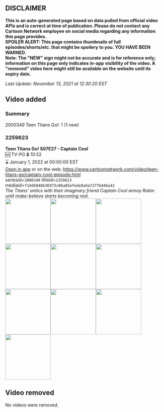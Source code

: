 ## DISCLAIMER
**This is an auto-generated page based on data pulled from official video APIs and is correct at time of publication. Please do not contact any Cartoon Network employee on social media regarding any information this page provides.**  
**SPOILER ALERT: This page contains thumbnails of full episodes/shorts/etc. that might be spoilery to you. YOU HAVE BEEN WARNED.**  
**Note: The "NEW" sign might not be accurate and is for reference only; information on this page only indicates in-app visibility of the video. A "removed" video here might still be available on the website until its expiry date.**  

_Last Update: November 13, 2021 at 12:30:20 EST_
## Video added
### Summary
2000349 Teen Titans Go!: 1 (1 new)  
### 2259623
**Teen Titans Go! S07E27 - Captain Cool**  
🆕 TV-PG 🔒 10:52  
⌛ January 1, 2022 at 00:00:00 EST  
[Open in app](https://cnvideo.sercomkc.org/redirector.html?type=cnapp&seriesid=2000349&titleid=2259623&mediaid=f14d5848b36973c06a85efede8a6a7277b44ba42) or on the web: https://www.cartoonnetwork.com/video/teen-titans-go/captain-cool-episode.html  
seriesid=`2000349` titleid=`2259623` mediaid=`f14d5848b36973c06a85efede8a6a7277b44ba42`  
_The Titans' antics with their imaginary friend Captain Cool annoy Robin until make-believe starts becoming real._  
<a href="https://s3.amazonaws.com/cartoonorchestrator/2259623_001_1280x720.jpg"><img src="https://s3.amazonaws.com/cartoonorchestrator/2259623_001_640x360.jpg" height="144px" /></a><a href="https://s3.amazonaws.com/cartoonorchestrator/2259623_002_1280x720.jpg"><img src="https://s3.amazonaws.com/cartoonorchestrator/2259623_002_640x360.jpg" height="144px" /></a><a href="https://s3.amazonaws.com/cartoonorchestrator/2259623_003_1280x720.jpg"><img src="https://s3.amazonaws.com/cartoonorchestrator/2259623_003_640x360.jpg" height="144px" /></a><a href="https://s3.amazonaws.com/cartoonorchestrator/2259623_004_1280x720.jpg"><img src="https://s3.amazonaws.com/cartoonorchestrator/2259623_004_640x360.jpg" height="144px" /></a><a href="https://s3.amazonaws.com/cartoonorchestrator/2259623_005_1280x720.jpg"><img src="https://s3.amazonaws.com/cartoonorchestrator/2259623_005_640x360.jpg" height="144px" /></a><a href="https://s3.amazonaws.com/cartoonorchestrator/2259623_006_1280x720.jpg"><img src="https://s3.amazonaws.com/cartoonorchestrator/2259623_006_640x360.jpg" height="144px" /></a><a href="https://s3.amazonaws.com/cartoonorchestrator/2259623_007_1280x720.jpg"><img src="https://s3.amazonaws.com/cartoonorchestrator/2259623_007_640x360.jpg" height="144px" /></a><a href="https://s3.amazonaws.com/cartoonorchestrator/2259623_008_1280x720.jpg"><img src="https://s3.amazonaws.com/cartoonorchestrator/2259623_008_640x360.jpg" height="144px" /></a><a href="https://s3.amazonaws.com/cartoonorchestrator/2259623_009_1280x720.jpg"><img src="https://s3.amazonaws.com/cartoonorchestrator/2259623_009_640x360.jpg" height="144px" /></a><a href="https://s3.amazonaws.com/cartoonorchestrator/2259623_010_1280x720.jpg"><img src="https://s3.amazonaws.com/cartoonorchestrator/2259623_010_640x360.jpg" height="144px" /></a>
## Video removed
No videos were removed.  

